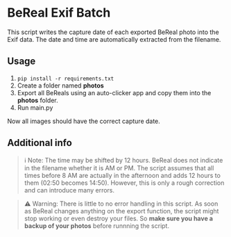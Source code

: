 # BeReal Exif Batch

This script writes the capture date of each exported BeReal photo into the Exif data. The date and time are automatically extracted from the filename.

## Usage

1. `pip install -r requirements.txt`
2. Create a folder named **photos**
3. Export all BeReals using an auto-clicker app and copy them into the **photos** folder.
4. Run main.py

Now all images should have the correct capture date.

## Additional info

> ℹ️ Note: The time may be shifted by 12 hours. BeReal does not indicate in the filename whether it is AM or PM. The script assumes that all times before 8 AM are actually in the afternoon and adds 12 hours to them (02:50 becomes 14:50). However, this is only a rough correction and can introduce many errors.

> ⚠️ Warning: There is little to no error handling in this script. As soon as BeReal changes anything on the export function, the script might stop working or even destroy your files. So **make sure you have a backup of your photos** before runnning the script.
